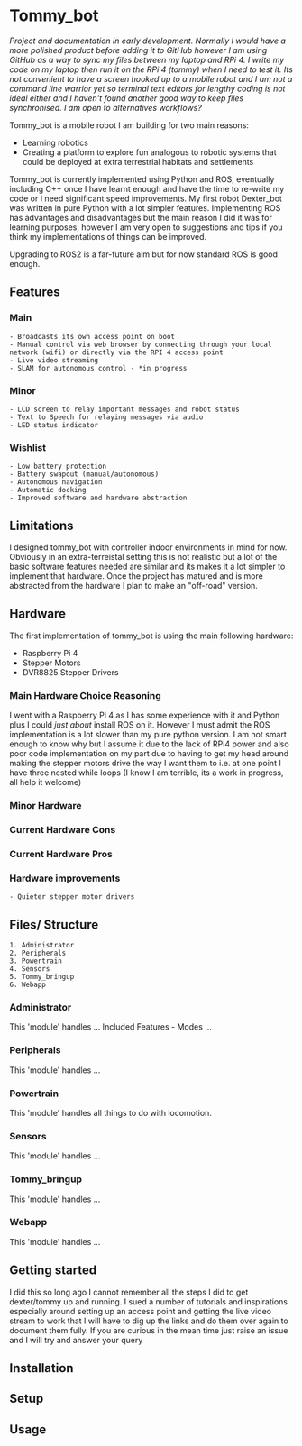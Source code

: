 # Tommy_bot

*Project and documentation in early development. Normally I would have a more polished product before adding it to GitHub however I am using GitHub as a way to sync my files between my laptop and RPi 4. I write my code on my laptop then run it on the RPi 4 (tommy) when I need to test it. Its not convenient to have a screen hooked up to a mobile robot and I am not a command line warrior yet so terminal text editors for lengthy coding is not ideal either and I haven't found another good way to keep files synchronised. I am open to alternatives workflows?*

Tommy_bot is a mobile robot I am building for two main reasons: 
 - Learning robotics 
 - Creating a platform to explore fun analogous to robotic systems that could be deployed at extra terrestrial habitats and settlements  

Tommy_bot is currently implemented using Python and ROS, eventually including C++ once I have learnt enough and have the time to re-write my code or I need significant speed improvements. My first robot Dexter_bot was written in pure Python with a lot simpler features. Implementing ROS has advantages and disadvantages but the main reason I did it was for learning purposes, however I am very open to suggestions and tips if you think my implementations of things can be improved. 

Upgrading to ROS2 is a far-future aim but for now standard ROS is good enough. 

## Features 
### Main
	- Broadcasts its own access point on boot
	- Manual control via web browser by connecting through your local network (wifi) or directly via the RPI 4 access point
	- Live video streaming 
	- SLAM for autonomous control - *in progress
	
### Minor
	- LCD screen to relay important messages and robot status
	- Text to Speech for relaying messages via audio
	- LED status indicator

### Wishlist
	- Low battery protection
	- Battery swapout (manual/autonomous)
	- Autonomous navigation
	- Automatic docking
	- Improved software and hardware abstraction 

## Limitations 

I designed tommy_bot with controller indoor environments in mind for now. Obviously in an extra-terreistal setting this is not realistic but a lot of the basic software features needed are similar and its makes it a lot simpler to implement that hardware. Once the project has matured and is more abstracted from the hardware I plan to make an "off-road" version.  


## Hardware
The first implementation of tommy_bot is using the main following hardware: 
- Raspberry Pi 4
- Stepper Motors 
- DVR8825 Stepper Drivers

### Main Hardware Choice Reasoning
I went with a Raspberry Pi 4 as I has some experience with it and Python plus I could *just about* install ROS on it. However I must admit the ROS implementation is a lot slower than my pure python version. I am not smart enough to know why but I assume it due to the lack of RPi4 power and also poor code implementation on my part due to having to get my head around making the stepper motors drive the way I want them to i.e. at one point I have three nested while loops (I know I am terrible, its a work in progress, all help it welcome) 

### Minor Hardware

### Current Hardware Cons

### Current Hardware Pros

### Hardware improvements 
	- Quieter stepper motor drivers 
	

## Files/ Structure
	1. Administrator
	2. Peripherals 
	3. Powertrain
	4. Sensors
	5. Tommy_bringup
	6. Webapp

### Administrator 
This 'module' handles ...
 Included Features
	- Modes ...

### Peripherals 
This 'module' handles ...

### Powertrain
This 'module' handles all things to do with locomotion.

### Sensors
This 'module' handles ...

### Tommy_bringup
This 'module' handles ...

### Webapp
This 'module' handles ...

## Getting started 
I did this so long ago I cannot remember all the steps I did to get dexter/tommy up and running. I sued a number of tutorials and inspirations especially around setting up an access point and getting the live video stream to work that I will have to dig up the links and do them over again to document them fully. If you are curious in the mean time just raise an issue and I will try and answer your query

##  Installation

## Setup

## Usage
